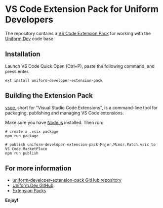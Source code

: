 # VS Code Extension Pack for Uniform Developers

The repository contains a [VS Code Extension Pack](https://code.visualstudio.com/blogs/2017/03/07/extension-pack-roundup) for working with the [Uniform.Dev](https://github.com/uniformdev) code base.

## Installation

Launch VS Code Quick Open (Ctrl+P), paste the following command, and press enter.

```text
ext install uniform-developer-extension-pack
```

## Building the Extension Pack

[vsce](https://github.com/microsoft/vsce), short for "Visual Studio Code Extensions", is a command-line tool for packaging, publishing and managing VS Code extensions.

Make sure you have [Node.js](https://nodejs.org/) installed. Then run:

```shell
# create a .vsix package
npm run package

# publish uniform-developer-extension-pack-Major.Minor.Patch.vsix to VS Code MarketPlace
npm run publish
```

## For more information

* [uniform-developer-extension-pack GitHub repository](https://github.com:kevinobee/uniform-developer-extension-pack)
* [Uniform.Dev GitHub](https://github.com/uniformdev)
* [Extension Packs](https://code.visualstudio.com/blogs/2017/03/07/extension-pack-roundup)

**Enjoy!**
